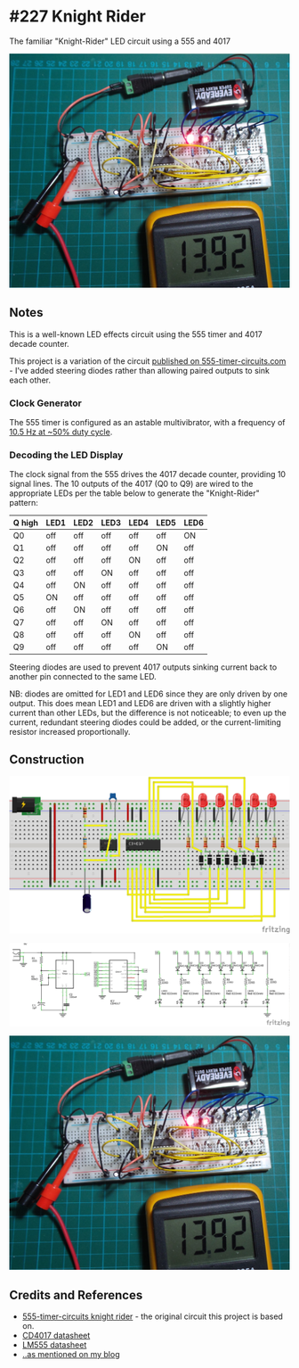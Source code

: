 # #227 Knight Rider

The familiar "Knight-Rider" LED circuit using a 555 and 4017

![The Build](./assets/KnightRider_build.jpg?raw=true)

## Notes

This is a well-known LED effects circuit using the 555 timer and 4017 decade counter.

This project is a variation of the circuit
[published on 555-timer-circuits.com](http://www.555-timer-circuits.com/knight-rider.html) - I've added steering diodes
rather than allowing paired outputs to sink each other.

### Clock Generator

The 555 timer is configured as an astable multivibrator, with a frequency of
[10.5 Hz at ~50% duty cycle](https://visual555.tardate.com/?mode=astable&r1=1&r2=68&c=1).

### Decoding the LED Display

The clock signal from the 555 drives the 4017 decade counter, providing 10 signal lines.
The 10 outputs of the 4017 (Q0 to Q9) are wired to the appropriate LEDs per the table below to generate the "Knight-Rider" pattern:

| Q high | LED1 | LED2 | LED3 | LED4 | LED5 | LED6 |
|--------|------|------|------|------|------|------|
|  Q0    | off  | off  | off  | off  | off  | ON   |
|  Q1    | off  | off  | off  | off  | ON   | off  |
|  Q2    | off  | off  | off  | ON   | off  | off  |
|  Q3    | off  | off  | ON   | off  | off  | off  |
|  Q4    | off  | ON   | off  | off  | off  | off  |
|  Q5    | ON   | off  | off  | off  | off  | off  |
|  Q6    | off  | ON   | off  | off  | off  | off  |
|  Q7    | off  | off  | ON   | off  | off  | off  |
|  Q8    | off  | off  | off  | ON   | off  | off  |
|  Q9    | off  | off  | off  | off  | ON   | off  |

Steering diodes are used to prevent 4017 outputs sinking current back to another pin connected to the same LED.

NB: diodes are omitted for LED1 and LED6 since they are only driven by one output. This does mean LED1 and LED6
are driven with a slightly higher current than other LEDs, but the difference is not noticeable; to even
up the current, redundant steering diodes could be added, or the current-limiting resistor increased proportionally.

## Construction

![Breadboard](./assets/KnightRider_bb.jpg?raw=true)

![The Schematic](./assets/KnightRider_schematic.jpg?raw=true)

![The Build](./assets/KnightRider_build.jpg?raw=true)

## Credits and References

* [555-timer-circuits knight rider](http://www.555-timer-circuits.com/knight-rider.html) - the original circuit this project is based on.
* [CD4017 datasheet](https://www.futurlec.com/4000Series/CD4017SMD.shtml)
* [LM555 datasheet](https://www.futurlec.com/Linear/LM555CM.shtml)
* [..as mentioned on my blog](https://blog.tardate.com/2017/01/littlearduinoprojects227-555-kight-rider.html)
